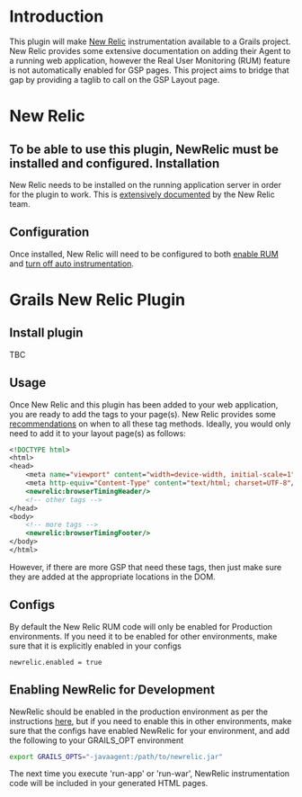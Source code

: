 Introduction
============
This plugin will make [New Relic](http://newrelic.com) instrumentation available to a Grails project.  New Relic provides some extensive documentation on adding their Agent to a running web application, however the Real User Monitoring (RUM) feature is not automatically enabled for GSP pages.  This project aims to bridge that gap by providing a taglib to call on the GSP Layout page.

New Relic
=========
To be able to use this plugin, NewRelic must be installed and configured.
Installation
------------
New Relic needs to be installed on the running application server in order for the plugin to work.  This is [extensively documented](https://newrelic.com/docs/java/java-agent-installation) by the New Relic team.

Configuration
-------------
Once installed, New Relic will need to be configured to both [enable RUM](https://newrelic.com/docs/java/real-user-monitoring-in-java#enable) and [turn off auto instrumentation](https://newrelic.com/docs/java/real-user-monitoring-in-java#manual).

Grails New Relic Plugin
=======================
Install plugin
--------------
TBC

Usage
-----
Once New Relic and this plugin has been added to your web application, you are ready to add the tags to your page(s).  New Relic provides some [recommendations](https://newrelic.com/docs/java/real-user-monitoring-in-java) on when to all these tag methods.  Ideally, you would only need to add it to your layout page(s) as follows:

```jsp
<!DOCTYPE html>
<html>
<head>
    <meta name="viewport" content="width=device-width, initial-scale=1">
    <meta http-equiv="Content-Type" content="text/html; charset=UTF-8"/>
    <newrelic:browserTimingHeader/>
    <!-- other tags -->
</head>
<body>
    <!-- more tags -->
    <newrelic:browserTimingFooter/>
</body>
</html>
``` 

However, if there are more GSP that need these tags, then just make sure they are added at the appropriate locations in the DOM.

Configs
-------
By default the New Relic RUM code will only be enabled for Production environments.  If you need it to be enabled for other environments, make sure that it is explicitly enabled in your configs

```
newrelic.enabled = true
```

Enabling NewRelic for Development
---------------------------------
NewRelic should be enabled in the production environment as per the instructions [here](https://newrelic.com/docs/java/java-agent-installation), but if you need to enable this in other environments, make sure that the configs have enabled NewRelic for your environment, and add the following to your GRAILS_OPT environment

```bash
export GRAILS_OPTS="-javaagent:/path/to/newrelic.jar"
```

The next time you execute 'run-app' or 'run-war', NewRelic instrumentation code will be included in your generated HTML pages.
